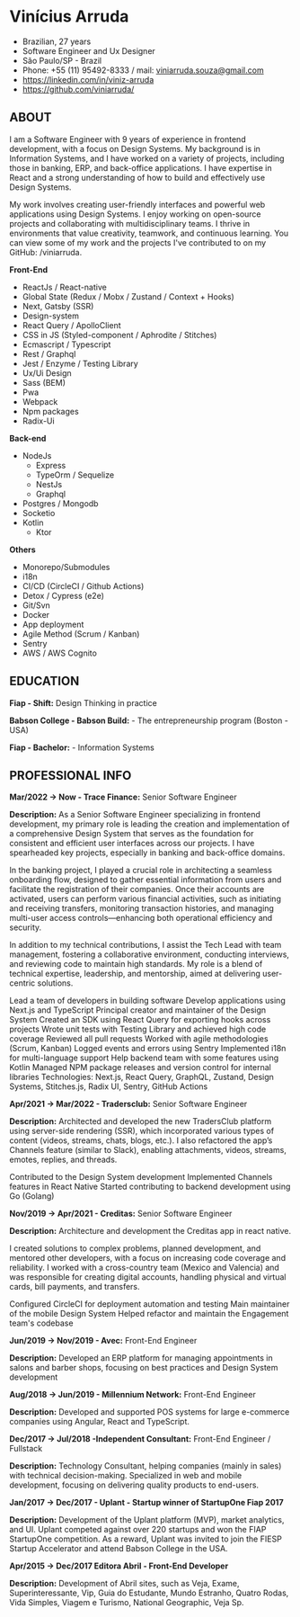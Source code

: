 # Vinícius Arruda

- Brazilian, 27 years
- Software Engineer and Ux Designer
- São Paulo/SP - Brazil
- Phone: +55 (11) 95492-8333 / mail: viniarruda.souza@gmail.com
- https://linkedin.com/in/viniz-arruda
- https://github.com/viniarruda/

## ABOUT

I am a Software Engineer with 9 years of experience in frontend development, with a focus on Design Systems. My background is in Information Systems, and I have worked on a variety of projects, including those in banking, ERP, and back-office applications. I have expertise in React and a strong understanding of how to build and effectively use Design Systems.

My work involves creating user-friendly interfaces and powerful web applications using Design Systems. I enjoy working on open-source projects and collaborating with multidisciplinary teams. I thrive in environments that value creativity, teamwork, and continuous learning. You can view some of my work and the projects I've contributed to on my GitHub: /viniarruda.

**Front-End**

- ReactJs / React-native
- Global State (Redux / Mobx / Zustand / Context + Hooks)
- Next, Gatsby (SSR)
- Design-system
- React Query / ApolloClient
- CSS in JS (Styled-component / Aphrodite / Stitches)
- Ecmascript / Typescript
- Rest / Graphql
- Jest / Enzyme / Testing Library
- Ux/Ui Design
- Sass (BEM)
- Pwa
- Webpack
- Npm packages
- Radix-Ui

**Back-end**
- NodeJs 
  - Express
  - TypeOrm / Sequelize
  - NestJs
  - Graphql
- Postgres / Mongodb
- Socketio
- Kotlin
    - Ktor

**Others**
- Monorepo/Submodules
- i18n
- CI/CD (CircleCI / Github Actions)
- Detox / Cypress (e2e)
- Git/Svn
- Docker
- App deployment
- Agile Method (Scrum / Kanban)
- Sentry
- AWS / AWS Cognito

## EDUCATION 

**Fiap - Shift:** Design Thinking in practice

**Babson College - Babson Build:** - The entrepreneurship program (Boston - USA)

**Fiap - Bachelor:** - Information Systems

## PROFESSIONAL INFO

**Mar/2022 -> Now - Trace Finance:** Senior Software Engineer

**Description:** As a Senior Software Engineer specializing in frontend development, my primary role is leading the creation and implementation of a comprehensive Design System that serves as the foundation for consistent and efficient user interfaces across our projects. I have spearheaded key projects, especially in banking and back-office domains.

In the banking project, I played a crucial role in architecting a seamless onboarding flow, designed to gather essential information from users and facilitate the registration of their companies. Once their accounts are activated, users can perform various financial activities, such as initiating and receiving transfers, monitoring transaction histories, and managing multi-user access controls—enhancing both operational efficiency and security.

In addition to my technical contributions, I assist the Tech Lead with team management, fostering a collaborative environment, conducting interviews, and reviewing code to maintain high standards. My role is a blend of technical expertise, leadership, and mentorship, aimed at delivering user-centric solutions.

Lead a team of developers in building software
Develop applications using Next.js and TypeScript
Principal creator and maintainer of the Design System
Created an SDK using React Query for exporting hooks across projects
Wrote unit tests with Testing Library and achieved high code coverage
Reviewed all pull requests
Worked with agile methodologies (Scrum, Kanban)
Logged events and errors using Sentry
Implemented i18n for multi-language support
Help backend team with some features using Kotlin
Managed NPM package releases and version control for internal libraries
Technologies: Next.js, React Query, GraphQL, Zustand, Design Systems, Stitches.js, Radix UI, Sentry, GitHub Actions

**Apr/2021 -> Mar/2022 - Tradersclub:** Senior Software Engineer

**Description:** Architected and developed the new TradersClub platform using server-side rendering (SSR), which incorporated various types of content (videos, streams, chats, blogs, etc.). I also refactored the app’s Channels feature (similar to Slack), enabling attachments, videos, streams, emotes, replies, and threads.

Contributed to the Design System development
Implemented Channels features in React Native
Started contributing to backend development using Go (Golang)

**Nov/2019 -> Apr/2021 - Creditas:** Senior Software Engineer

**Description:** Architecture and development the Creditas app in react native.

I created solutions to complex problems, planned development, and mentored other developers, with a focus on increasing code coverage and reliability. I worked with a cross-country team (Mexico and Valencia) and was responsible for creating digital accounts, handling physical and virtual cards, bill payments, and transfers.

Configured CircleCI for deployment automation and testing
Main maintainer of the mobile Design System
Helped refactor and maintain the Engagement team's codebase

**Jun/2019 -> Nov/2019 - Avec:** Front-End Engineer

**Description:** Developed an ERP platform for managing appointments in salons and barber shops, focusing on best practices and Design System development

**Aug/2018 -> Jun/2019 - Millennium Network:** Front-End Engineer

**Description:** Developed and supported POS systems for large e-commerce companies using Angular, React and TypeScript.

**Dec/2017 -> Jul/2018 -Independent Consultant:** Front-End Engineer / Fullstack

**Description:** Technology Consultant, helping companies (mainly in sales) with technical decision-making. Specialized in web and mobile development, focusing on delivering quality products to end-users.

**Jan/2017 -> Dec/2017 - Uplant - Startup winner of StartupOne Fiap 2017**

**Description:** Development of the Uplant platform (MVP), market analytics, and UI. Uplant competed against over 220 startups and won the FIAP StartupOne competition. As a reward, Uplant was invited to join the FIESP Startup Accelerator and attend Babson College in the USA.

**Apr/2015 -> Dec/2017 Editora Abril - Front-End Developer**

**Description:** Development of Abril sites, such as Veja, Exame, Superinteressante, Vip, Guia do Estudante, Mundo Estranho, Quatro Rodas, Vida Simples, Viagem e Turismo, National Geographic, Veja Sp. 
